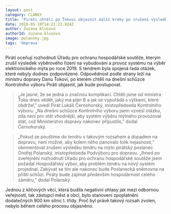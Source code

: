 ```yaml
---
layout: post
category: CLANKY
title: 'Piráti chtěli po Ťokovi objasnit další kroky po zrušení výsledku tendru na mýtné'
date: 2018-05-10T14:21:23.824Z
author: Zuzana Klusová
authorId: zuzana.klusova
image: polansky.jpg
tags: 'doprava'
---
```


 
Piráti oceňují rozhodnutí Úřadu pro ochranu hospodářské soutěže, kterým zrušil výsledek výběrového řízení na vybudování a provoz systému na výběr elektronického mýta po roce 2019. S tendrem byla spojená řada otázek, které nebyly dodnes zodpovězené. Odpovědnost podle strany leží na ministru dopravy Danu Ťokovi, po kterém chtěli na dnešní schůzce Kontrolního výboru Piráti objasnit, jak bude postupovat.
 
> „Je jasné, že se jedná o značnou komplikaci. Chtěli jsme od ministra Ťoka dnes vědět, jaký má plán B a jak se vypořádá s výtkami, které obdržel,” uvedl Pirát Lukáš Černohorský, místopředseda Kontrolního výboru. „Na dnešní schůzce Kontrolního výboru jsem vznesl otázku, zda není pro stát vhodnější, aby systém výběru mýtného provozoval stát, což Ministerstvo dopravy nakonec připustilo,” dodal Černohorský.
 
> „Pokud se pouštíme do tendru s takovým rozsahem a dopadem na dopravu, není možné, aby kolem něho panovalo tolik nejasností,“ okomentoval zrušení výsledku tendru na mýto pirátský poslanec Ondřej Polanský, místopředseda Podvýboru pro dopravu. „Ihned po zveřejnění rozhodnutí Úřadu pro ochranu hospodářské soutěže jsem požádal Hospodářský výbor, aby problém tendru na nový systém projednal. Zabývat se tím ale nakonec bude Poslanecká sněmovna na příští schůzi. Piráty bude zajímat především hospodárnost celého záměru,” dodal Polanský.
 
Jednou z klíčových věcí, která budila negativní ohlasy jak mezi odbornou veřejností, tak zástupci měst a obcí, bylo stanovení zpoplatnění dodatečných 900 km silnic I. třídy. Proč byl právě takový rozsah zvolen, nebylo během celého procesu objasněno.


